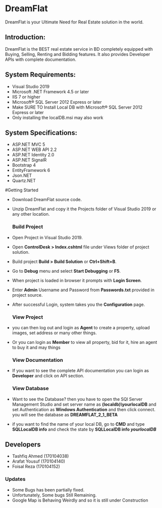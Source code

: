 # DreamFlat
DreamFlat is your Ultimate Need for Real Estate solution in the world. 

## Introduction:
DreamFlat is the BEST real estate service in BD completely equipped with Buying, Selling, Renting and Bidding features. It also provides Developer APIs with complete documentation. 

## System Requirements:
  - Visual Studio 2019
  - Microsoft .NET Framework 4.5 or later
  - IIS 7 or higher
  - Microsoft® SQL Server 2012 Express or later
  - Make SURE TO Install Local DB with Microsoft® SQL Server 2012 Express or later
  - Only installing the localDB.msi may also work

## System Specifications:
  - ASP.NET MVC 5
  - ASP.NET WEB API 2.2
  - ASP.NET Identity 2.0
  - ASP.NET SignalR
  - Bootstrap 4
  - EntityFramework 6
  - Json.NET
  - Quartz.NET

 

#Getting Started

  - Download DreamFlat source code.
  - Unzip DreamFlat and copy it the Projects folder of Visual Studio 2019 or any other location.
  
    ### Build Project

- Open Project in Visual Studio 2019.
- Open **ControlDesk > Index.cshtml** file under Views folder of project solution.
- Build project **Build > Build Solution** or **Ctrl+Shift+B**.
- Go to **Debug** menu and select **Start Debugging** or **F5**.
- When project is loaded in browser it prompts with **Login Screen**.
- Enter **Admin** Username and Password from **Passwords.txt** provided in project source.
- After successful Login, system takes you the **Configuration** page.

    ### View Project

- you can then log out and login as **Agent** to create a property, upload images, set address or many other things.
- Or you can login as **Member** to view all property, bid for it, hire an agent to buy it and may things

    ### View Documentation

- If you want to see the complete API documentation you can login as **Developer** and click on API section.

    ### View Database

- Want to see the Database? then you have to open the SQl Server Management Studio and set server name as **(localdb)\yourlocalDB** 
and set Authentication as **Windows Authentication** and then click connect. you will see the database as **DREAMFLAT_2_1_BETA**
- if you want to find the name of your local DB, go to **CMD** and type **SQLLocalDB info** and check the state by **SQLLocalDB info *yourlocalDB***



## Developers
- Tashfiq Ahmed (170104038)
- Arafat Yousuf (170104140)
- Foisal Reza (170104152)


### Updates

  - Some Bugs has been partially fixed.
  - Unfortunately, Some bugs Still Remaining.
  - Google Map is Behaving Weirdly and so it is still under Construction